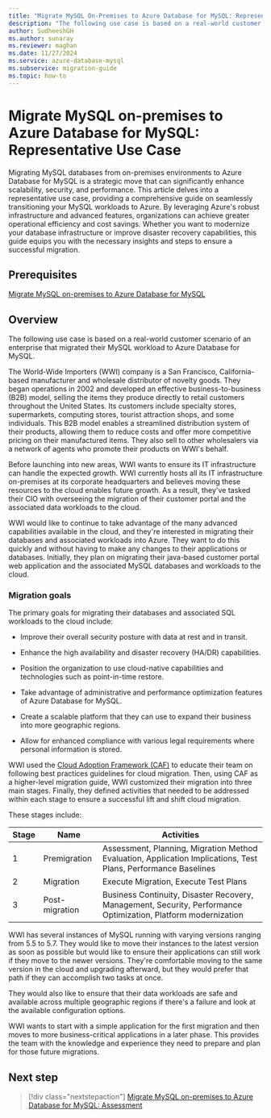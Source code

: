 ```yaml
---
title: "Migrate MySQL On-Premises to Azure Database for MySQL: Representative Use Case"
description: "The following use case is based on a real-world customer scenario of an enterprise who migrated their MySQL workload to Azure Database for MySQL."
author: SudheeshGH
ms.author: sunaray
ms.reviewer: maghan
ms.date: 11/27/2024
ms.service: azure-database-mysql
ms.subservice: migration-guide
ms.topic: how-to
---
```


# Migrate MySQL on-premises to Azure Database for MySQL: Representative Use Case

Migrating MySQL databases from on-premises environments to Azure Database for MySQL is a strategic move that can significantly enhance scalability, security, and performance. This article delves into a representative use case, providing a comprehensive guide on seamlessly transitioning your MySQL workloads to Azure. By leveraging Azure's robust infrastructure and advanced features, organizations can achieve greater operational efficiency and cost savings. Whether you want to modernize your database infrastructure or improve disaster recovery capabilities, this guide equips you with the necessary insights and steps to ensure a successful migration.

## Prerequisites

[Migrate MySQL on-premises to Azure Database for MySQL](01-mysql-migration-guide-intro.md)

## Overview

The following use case is based on a real-world customer scenario of an enterprise that migrated their MySQL workload to Azure Database for MySQL.

The World-Wide Importers (WWI) company is a San Francisco, California-based manufacturer and wholesale distributor of novelty goods. They began operations in 2002 and developed an effective business-to-business (B2B) model, selling the items they produce directly to retail customers throughout the United States. Its customers include specialty stores, supermarkets, computing stores, tourist attraction shops, and some individuals. This B2B model enables a streamlined distribution system of their products, allowing them to reduce costs and offer more competitive pricing on their manufactured items. They also sell to other wholesalers via a network of agents who promote their products on WWI's behalf.

Before launching into new areas, WWI wants to ensure its IT infrastructure can handle the expected growth. WWI currently hosts all its IT infrastructure on-premises at its corporate headquarters and believes moving these resources to the cloud enables future growth. As a result, they've tasked their CIO with overseeing the migration of their customer portal and the associated data workloads to the cloud.

WWI would like to continue to take advantage of the many advanced capabilities available in the cloud, and they're interested in migrating their databases and associated workloads into Azure. They want to do this quickly and without having to make any changes to their applications or databases. Initially, they plan on migrating their java-based customer portal web application and the associated MySQL databases and workloads to the cloud.

### Migration goals

The primary goals for migrating their databases and associated SQL workloads to the cloud include:

  - Improve their overall security posture with data at rest and in transit.

  - Enhance the high availability and disaster recovery (HA/DR) capabilities.

  - Position the organization to use cloud-native capabilities and technologies such as point-in-time restore.

  - Take advantage of administrative and performance optimization features of Azure Database for MySQL.

  - Create a scalable platform that they can use to expand their business into more geographic regions.

  - Allow for enhanced compliance with various legal requirements where personal information is stored.

WWI used the [Cloud Adoption Framework (CAF)](/azure/cloud-adoption-framework/) to educate their team on following best practices guidelines for cloud migration. Then, using CAF as a higher-level migration guide, WWI customized their migration into three main stages. Finally, they defined activities that needed to be addressed within each stage to ensure a successful lift and shift cloud migration.

These stages include:

| Stage | Name | Activities |
| --- | --- | --- |
| 1 | Premigration | Assessment, Planning, Migration Method Evaluation, Application Implications, Test Plans, Performance Baselines |
| 2 | Migration | Execute Migration, Execute Test Plans |
| 3 | Post-migration | Business Continuity, Disaster Recovery, Management, Security, Performance Optimization, Platform modernization |

WWI has several instances of MySQL running with varying versions ranging from 5.5 to 5.7. They would like to move their instances to the latest version as soon as possible but would like to ensure their applications can still work if they move to the newer versions. They're comfortable moving to the same version in the cloud and upgrading afterward, but they would prefer that path if they can accomplish two tasks at once.

They would also like to ensure that their data workloads are safe and available across multiple geographic regions if there's a failure and look at the available configuration options.

WWI wants to start with a simple application for the first migration and then moves to more business-critical applications in a later phase. This provides the team with the knowledge and experience they need to prepare and plan for those future migrations.

## Next step

> [!div class="nextstepaction"]
> [Migrate MySQL on-premises to Azure Database for MySQL: Assessment](03-assessment.md)
